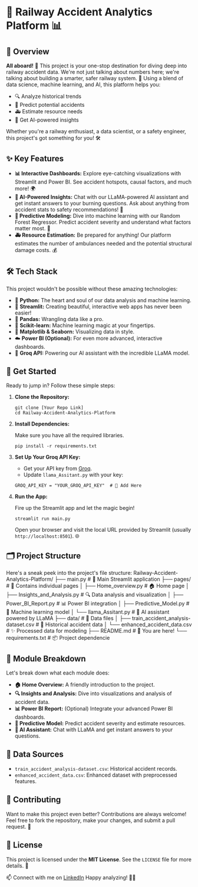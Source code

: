 # 🚄 Railway Accident Analytics Platform 📊

## 🌟 Overview

**All aboard!** 🚂 This project is your one-stop destination for diving deep into railway accident data. We're not just talking about numbers here; we're talking about building a smarter, safer railway system. 🧠 Using a blend of data science, machine learning, and AI, this platform helps you:

-   🔍 Analyze historical trends
-   🔮 Predict potential accidents
-   🚑 Estimate resource needs
-   🤖 Get AI-powered insights

Whether you're a railway enthusiast, a data scientist, or a safety engineer, this project's got something for you! 🛠️

## ✨ Key Features

-   **📊 Interactive Dashboards:** Explore eye-catching visualizations with Streamlit and Power BI. See accident hotspots, causal factors, and much more! 🌍
-   **🤖 AI-Powered Insights:** Chat with our LLaMA-powered AI assistant and get instant answers to your burning questions. Ask about anything from accident stats to safety recommendations! 💬
-   **🔮 Predictive Modeling:** Dive into machine learning with our Random Forest Regressor. Predict accident severity and understand what factors matter most. 🌳
-   **🚑 Resource Estimation:** Be prepared for anything! Our platform estimates the number of ambulances needed and the potential structural damage costs. 💰

## 🛠️ Tech Stack

This project wouldn't be possible without these amazing technologies:

-   🐍 **Python:** The heart and soul of our data analysis and machine learning.
-   🎈 **Streamlit:** Creating beautiful, interactive web apps has never been easier!
-   🐼 **Pandas:** Wrangling data like a pro.
-   📏 **Scikit-learn:** Machine learning magic at your fingertips.
-   🎨 **Matplotlib & Seaborn:** Visualizing data in style.
-   ☁️ **Power BI (Optional):** For even more advanced, interactive dashboards.
-   🧠 **Groq API:** Powering our AI assistant with the incredible LLaMA model.

## 🚀 Get Started

Ready to jump in? Follow these simple steps:

1.  **Clone the Repository:**

    ```
    git clone [Your Repo Link]
    cd Railway-Accident-Analytics-Platform
    ```

2.  **Install Dependencies:**

    Make sure you have all the required libraries.

    ```
    pip install -r requirements.txt
    ```

3.  **Set Up Your Groq API Key:**

    -   Get your API key from [Groq](https://console.groq.com/keys).
    -   Update `llama_Assitant.py` with your key:

    ```
    GROQ_API_KEY = "YOUR_GROQ_API_KEY"  # 🔑 Add Here
    ```

4.  **Run the App:**

    Fire up the Streamlit app and let the magic begin!

    ```
    streamlit run main.py
    ```

    Open your browser and visit the local URL provided by Streamlit (usually `http://localhost:8501`). 🌐

## 🗂️ Project Structure

Here's a sneak peek into the project's file structure:
Railway-Accident-Analytics-Platform/
├── main.py # 🚀 Main Streamlit application
├── pages/ # 📄 Contains individual pages
│ ├── Home_overview.py # 🏠 Home page
│ ├── Insights_and_Analysis.py # 🔍 Data analysis and visualization
│ ├── Power_BI_Report.py # 📊 Power BI integration
│ ├── Predictive_Model.py # 🌳 Machine learning model
│ └── llama_Assitant.py # 🤖 AI assistant powered by LLaMA
├── data/ # 💾 Data files
│ ├── train_accident_analysis-dataset.csv # 📜 Historical accident data
│ └── enhanced_accident_data.csv # ✨ Processed data for modeling
├── README.md # 📖 You are here!
└── requirements.txt # 📦 Project dependencie

## 🧩 Module Breakdown

Let's break down what each module does:

-   **🏠 Home Overview:** A friendly introduction to the project.
-   **🔍 Insights and Analysis:** Dive into visualizations and analysis of accident data.
-   **📊 Power BI Report:** (Optional) Integrate your advanced Power BI dashboards.
-   **🌳 Predictive Model:** Predict accident severity and estimate resources.
-   **🤖 AI Assistant:** Chat with LLaMA and get instant answers to your questions.

## 💾 Data Sources

-   `train_accident_analysis-dataset.csv`: Historical accident records.
-   `enhanced_accident_data.csv`: Enhanced dataset with preprocessed features.

## 🤝 Contributing

Want to make this project even better? Contributions are always welcome! Feel free to fork the repository, make your changes, and submit a pull request. 💖

## 📜 License

This project is licensed under the **MIT License**. See the `LICENSE` file for more details. 📝

📫 Connect with me on [LinkedIn](https://www.linkedin.com/in/yashwanth-sai-kasarabada-ba4265258/)
 Happy analyzing! 🚀✨




